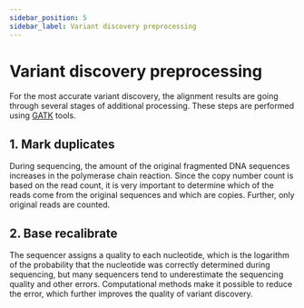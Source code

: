 ```yaml
---
sidebar_position: 5
sidebar_label: Variant discovery preprocessing
---
```


# Variant discovery preprocessing

For the most accurate variant discovery, the alignment results are going through several stages of additional processing. These steps are performed using [GATK](https://gatk.broadinstitute.org/hc/en-us) tools.

## 1. Mark duplicates
During sequencing, the amount of the original fragmented DNA sequences increases in the polymerase chain reaction. Since the copy number count is based on the read count, it is very important to determine which of the reads come from the original sequences and which are copies. Further, only original reads are counted.

## 2. Base recalibrate

The sequencer assigns a quality to each nucleotide, which is the logarithm of the probability that the nucleotide was correctly determined during sequencing, but many sequencers tend to underestimate the sequencing quality and other errors. Computational methods make it possible to reduce the error, which further improves the quality of variant discovery.
